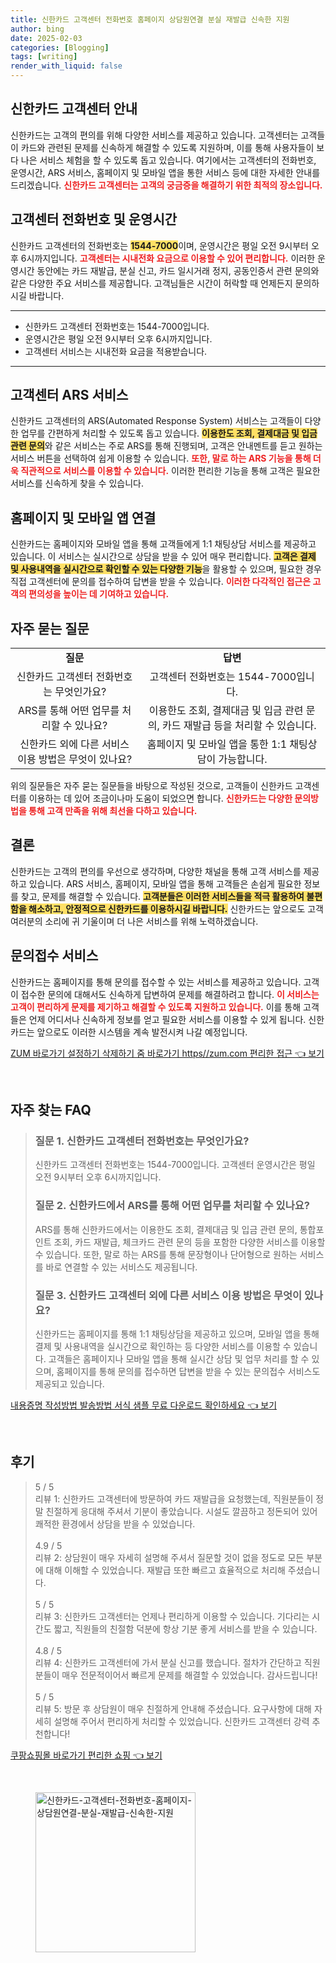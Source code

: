 ```yaml
---
title: 신한카드 고객센터 전화번호 홈페이지 상담원연결 분실 재발급 신속한 지원
author: bing
date: 2025-02-03
categories: [Blogging]
tags: [writing]
render_with_liquid: false
---
```



<h2 id='신한카드_고객센터_안내'>신한카드 고객센터 안내</h2>

<p>신한카드는 고객의 편의를 위해 다양한 서비스를 제공하고 있습니다. 고객센터는 고객들이 카드와 관련된 문제를 신속하게 해결할 수 있도록 지원하며, 이를 통해 사용자들이 보다 나은 서비스 체험을 할 수 있도록 돕고 있습니다. 여기에서는 고객센터의 전화번호, 운영시간, ARS 서비스, 홈페이지 및 모바일 앱을 통한 서비스 등에 대한 자세한 안내를 드리겠습니다. <b><span style="color: #ee2323;">신한카드 고객센터는 고객의 궁금증을 해결하기 위한 최적의 장소입니다.</span></b></p>

<h2 id='고객센터_전화번호_및_운영시간'>고객센터 전화번호 및 운영시간</h2>

<p>신한카드 고객센터의 전화번호는 <b><span style="background-color: #ffe066;">1544-7000</span></b>이며, 운영시간은 평일 오전 9시부터 오후 6시까지입니다. <b><span style="color: #ee2323;">고객센터는 시내전화 요금으로 이용할 수 있어 편리합니다.</span></b> 이러한 운영시간 동안에는 카드 재발급, 분실 신고, 카드 일시거래 정지, 공동인증서 관련 문의와 같은 다양한 주요 서비스를 제공합니다. 고객님들은 시간이 허락할 때 언제든지 문의하시길 바랍니다.</p>

<hr />

<ul>
    <li>신한카드 고객센터 전화번호는 1544-7000입니다.</li>
    <li>운영시간은 평일 오전 9시부터 오후 6시까지입니다.</li>
    <li>고객센터 서비스는 시내전화 요금을 적용받습니다.</li>
</ul>

<hr />

<h2 id='고객센터_ARS_서비스'>고객센터 ARS 서비스</h2>

<p>신한카드 고객센터의 ARS(Automated Response System) 서비스는 고객들이 다양한 업무를 간편하게 처리할 수 있도록 돕고 있습니다. <b><span style="background-color: #ffe066;">이용한도 조회, 결제대금 및 입금 관련 문의</span></b>와 같은 서비스는 주로 ARS를 통해 진행되며, 고객은 안내멘트를 듣고 원하는 서비스 버튼을 선택하여 쉽게 이용할 수 있습니다. <b><span style="color: #ee2323;">또한, 말로 하는 ARS 기능을 통해 더욱 직관적으로 서비스를 이용할 수 있습니다.</span></b> 이러한 편리한 기능을 통해 고객은 필요한 서비스를 신속하게 찾을 수 있습니다.</p>

<h2 id='홈페이지_및_모바일_앱_연결'>홈페이지 및 모바일 앱 연결</h2>

<p>신한카드는 홈페이지와 모바일 앱을 통해 고객들에게 1:1 채팅상담 서비스를 제공하고 있습니다. 이 서비스는 실시간으로 상담을 받을 수 있어 매우 편리합니다. <b><span style="background-color: #ffe066;">고객은 결제 및 사용내역을 실시간으로 확인할 수 있는 다양한 기능</span></b>을 활용할 수 있으며, 필요한 경우 직접 고객센터에 문의를 접수하여 답변을 받을 수 있습니다. <b><span style="color: #ee2323;">이러한 다각적인 접근은 고객의 편의성을 높이는 데 기여하고 있습니다.</span></b></p>

<h2 id='자주_묻는_질문'>자주 묻는 질문</h2>

<table>
    <tr>
        <td style="text-align: center; height: 17px;"><b>질문</b></td>
        <td style="text-align: center; height: 17px;"><b>답변</b></td>
    </tr>
    <tr>
        <td style="text-align: center; height: 17px;">신한카드 고객센터 전화번호는 무엇인가요?</td>
        <td style="text-align: center; height: 17px;">고객센터 전화번호는 1544-7000입니다.</td>
    </tr>
    <tr>
        <td style="text-align: center; height: 17px;">ARS를 통해 어떤 업무를 처리할 수 있나요?</td>
        <td style="text-align: center; height: 17px;">이용한도 조회, 결제대금 및 입금 관련 문의, 카드 재발급 등을 처리할 수 있습니다.</td>
    </tr>
    <tr>
        <td style="text-align: center; height: 17px;">신한카드 외에 다른 서비스 이용 방법은 무엇이 있나요?</td>
        <td style="text-align: center; height: 17px;">홈페이지 및 모바일 앱을 통한 1:1 채팅상담이 가능합니다.</td>
    </tr>
</table>

<p>위의 질문들은 자주 묻는 질문들을 바탕으로 작성된 것으로, 고객들이 신한카드 고객센터를 이용하는 데 있어 조금이나마 도움이 되었으면 합니다. <b><span style="color: #ee2323;">신한카드는 다양한 문의방법을 통해 고객 만족을 위해 최선을 다하고 있습니다.</span></b></p>

<h2 id='결론'>결론</h2>

<p>신한카드는 고객의 편의를 우선으로 생각하며, 다양한 채널을 통해 고객 서비스를 제공하고 있습니다. ARS 서비스, 홈페이지, 모바일 앱을 통해 고객들은 손쉽게 필요한 정보를 찾고, 문제를 해결할 수 있습니다. <b><span style="background-color: #ffe066;">고객분들은 이러한 서비스들을 적극 활용하여 불편함을 해소하고, 안정적으로 신한카드를 이용하시길 바랍니다.</span></b> 신한카드는 앞으로도 고객 여러분의 소리에 귀 기울이며 더 나은 서비스를 위해 노력하겠습니다.</p>

<h2 id='문의접수_서비스'>문의접수 서비스</h2>

<p>신한카드는 홈페이지를 통해 문의를 접수할 수 있는 서비스를 제공하고 있습니다. 고객이 접수한 문의에 대해서도 신속하게 답변하여 문제를 해결하려고 합니다. <b><span style="color: #ee2323;">이 서비스는 고객이 편리하게 문제를 제기하고 해결할 수 있도록 지원하고 있습니다.</span></b> 이를 통해 고객들은 언제 어디서나 신속하게 정보를 얻고 필요한 서비스를 이용할 수 있게 됩니다. 신한카드는 앞으로도 이러한 시스템을 계속 발전시켜 나갈 예정입니다.</p>


<p><a class="click-button" title="ZUM 바로가기 설정하기 삭제하기 줌 바로가기 https//zum.com 편리한 접근" href="https://adkhouse.github.io/posts/ZUM-%EB%B0%94%EB%A1%9C%EA%B0%80%EA%B8%B0-%EC%84%A4%EC%A0%95%ED%95%98%EA%B8%B0-%EC%82%AD%EC%A0%9C%ED%95%98%EA%B8%B0-%EC%A4%8C-%EB%B0%94%EB%A1%9C%EA%B0%80%EA%B8%B0-httpszum.com-%ED%8E%B8%EB%A6%AC%ED%95%9C-%EC%A0%91%EA%B7%BC/" rel="dofollow">ZUM 바로가기 설정하기 삭제하기 줌 바로가기 https//zum.com 편리한 접근 👈 보기</a></p><br>
<h2 id='자주_찾는_FAQ'>자주 찾는 FAQ</h2>
<div itemscope="" itemtype="https://schema.org/FAQPage"> 
<blockquote> 
<div itemscope="" itemprop="mainEntity" itemtype="https://schema.org/Question"> 
<h3 itemprop="name">질문 1. 신한카드 고객센터 전화번호는 무엇인가요?</h3> 
<div itemscope="" itemprop="acceptedAnswer" itemtype="https://schema.org/Answer"> 
<span itemprop="text"> 
<p>신한카드 고객센터 전화번호는 1544-7000입니다. 고객센터 운영시간은 평일 오전 9시부터 오후 6시까지입니다.</p> 
</span> 
</div> 
</div> 

<div itemscope="" itemprop="mainEntity" itemtype="https://schema.org/Question"> 
<h3 itemprop="name">질문 2. 신한카드에서 ARS를 통해 어떤 업무를 처리할 수 있나요?</h3> 
<div itemscope="" itemprop="acceptedAnswer" itemtype="https://schema.org/Answer"> 
<span itemprop="text"> 
<p>ARS를 통해 신한카드에서는 이용한도 조회, 결제대금 및 입금 관련 문의, 통합포인트 조회, 카드 재발급, 체크카드 관련 문의 등을 포함한 다양한 서비스를 이용할 수 있습니다. 또한, 말로 하는 ARS를 통해 문장형이나 단어형으로 원하는 서비스를 바로 연결할 수 있는 서비스도 제공됩니다.</p> 
</span> 
</div> 
</div> 

<div itemscope="" itemprop="mainEntity" itemtype="https://schema.org/Question"> 
<h3 itemprop="name">질문 3. 신한카드 고객센터 외에 다른 서비스 이용 방법은 무엇이 있나요?</h3> 
<div itemscope="" itemprop="acceptedAnswer" itemtype="https://schema.org/Answer"> 
<span itemprop="text"> 
<p>신한카드는 홈페이지를 통해 1:1 채팅상담을 제공하고 있으며, 모바일 앱을 통해 결제 및 사용내역을 실시간으로 확인하는 등 다양한 서비스를 이용할 수 있습니다. 고객들은 홈페이지나 모바일 앱을 통해 실시간 상담 및 업무 처리를 할 수 있으며, 홈페이지를 통해 문의를 접수하면 답변을 받을 수 있는 문의접수 서비스도 제공되고 있습니다.</p> 
</span> 
</div> 
</div> 
</blockquote> 
</div>
<p><a class="click-button" title="내용증명 작성방법 발송방법 서식 샘플 무료 다운로드 확인하세요" href="https://adkhouse.github.io/posts/%EB%82%B4%EC%9A%A9%EC%A6%9D%EB%AA%85-%EC%9E%91%EC%84%B1%EB%B0%A9%EB%B2%95-%EB%B0%9C%EC%86%A1%EB%B0%A9%EB%B2%95-%EC%84%9C%EC%8B%9D-%EC%83%98%ED%94%8C-%EB%AC%B4%EB%A3%8C-%EB%8B%A4%EC%9A%B4%EB%A1%9C%EB%93%9C-%ED%99%95%EC%9D%B8%ED%95%98%EC%84%B8%EC%9A%94/" rel="dofollow">내용증명 작성방법 발송방법 서식 샘플 무료 다운로드 확인하세요 👈 보기</a></p><br>
<h2 id='후기'>후기</h2>
<div itemscope itemtype="https://schema.org/Product">
  <blockquote>
  <div itemprop="review" itemscope itemtype="https://schema.org/Review">
      <div itemprop="reviewRating" itemscope itemtype="https://schema.org/Rating"> <span itemprop="ratingValue">5</span> / <span itemprop="bestRating">5</span> </div>
      <span itemprop="reviewBody">리뷰 1: 신한카드 고객센터에 방문하여 카드 재발급을 요청했는데, 직원분들이 정말 친절하게 응대해 주셔서 기분이 좋았습니다. 시설도 깔끔하고 정돈되어 있어 쾌적한 환경에서 상담을 받을 수 있었습니다.</span>
  </div>
  <br>
  <div itemprop="review" itemscope itemtype="https://schema.org/Review">
      <div itemprop="reviewRating" itemscope itemtype="https://schema.org/Rating"> <span itemprop="ratingValue">4.9</span> / <span itemprop="bestRating">5</span> </div>
      <span itemprop="reviewBody">리뷰 2: 상담원이 매우 자세히 설명해 주셔서 질문할 것이 없을 정도로 모든 부분에 대해 이해할 수 있었습니다. 재발급 또한 빠르고 효율적으로 처리해 주셨습니다.</span>
  </div>
  <br>
  <div itemprop="review" itemscope itemtype="https://schema.org/Review">
      <div itemprop="reviewRating" itemscope itemtype="https://schema.org/Rating"> <span itemprop="ratingValue">5</span> / <span itemprop="bestRating">5</span> </div>
      <span itemprop="reviewBody">리뷰 3: 신한카드 고객센터는 언제나 편리하게 이용할 수 있습니다. 기다리는 시간도 짧고, 직원들의 친절함 덕분에 항상 기분 좋게 서비스를 받을 수 있습니다.</span>
  </div>
  <br>
  <div itemprop="review" itemscope itemtype="https://schema.org/Review">
      <div itemprop="reviewRating" itemscope itemtype="https://schema.org/Rating"> <span itemprop="ratingValue">4.8</span> / <span itemprop="bestRating">5</span> </div>
      <span itemprop="reviewBody">리뷰 4: 신한카드 고객센터에 가서 분실 신고를 했습니다. 절차가 간단하고 직원 분들이 매우 전문적이어서 빠르게 문제를 해결할 수 있었습니다. 감사드립니다!</span>
  </div>
  <br>
  <div itemprop="review" itemscope itemtype="https://schema.org/Review">
      <div itemprop="reviewRating" itemscope itemtype="https://schema.org/Rating"> <span itemprop="ratingValue">5</span> / <span itemprop="bestRating">5</span> </div>
      <span itemprop="reviewBody">리뷰 5: 방문 후 상담원이 매우 친절하게 안내해 주셨습니다. 요구사항에 대해 자세히 설명해 주어서 편리하게 처리할 수 있었습니다. 신한카드 고객센터 강력 추천합니다!</span>
  </div>
  </blockquote>
</div>
<p><a class="click-button" title="쿠팡쇼핑몰 바로가기 편리한 쇼핑" href="https://adkhouse.github.io/posts/%EC%BF%A0%ED%8C%A1%EC%87%BC%ED%95%91%EB%AA%B0-%EB%B0%94%EB%A1%9C%EA%B0%80%EA%B8%B0-%ED%8E%B8%EB%A6%AC%ED%95%9C-%EC%87%BC%ED%95%91/" rel="dofollow">쿠팡쇼핑몰 바로가기 편리한 쇼핑 👈 보기</a></p><br>
<figure class="image"><img src="https://adkhouse.github.io/assets/img/thumbnail/신한카드-고객센터-전화번호-홈페이지-상담원연결-분실-재발급-신속한-지원.webp" alt="신한카드-고객센터-전화번호-홈페이지-상담원연결-분실-재발급-신속한-지원" width="256" height="256"></figure>